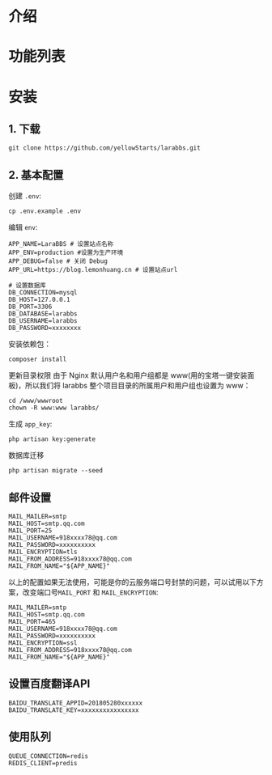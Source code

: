 # 介绍

# 功能列表

# 安装
## 1. 下载
```
git clone https://github.com/yellowStarts/larabbs.git
```

## 2. 基本配置
创建 `.env`:
```
cp .env.example .env
```
编辑 `env`:
```
APP_NAME=LaraBBS # 设置站点名称
APP_ENV=production #设置为生产环境
APP_DEBUG=false # 关闭 Debug
APP_URL=https://blog.lemonhuang.cn # 设置站点url

# 设置数据库
DB_CONNECTION=mysql
DB_HOST=127.0.0.1
DB_PORT=3306
DB_DATABASE=larabbs
DB_USERNAME=larabbs
DB_PASSWORD=xxxxxxxx
```
安装依赖包：
```
composer install
```
更新目录权限
由于 Nginx 默认用户名和用户组都是 www(用的宝塔一键安装面板)，所以我们将 larabbs 整个项目目录的所属用户和用户组也设置为 www：
```
cd /www/wwwroot
chown -R www:www larabbs/
```
生成 `app_key`:
```
php artisan key:generate
```
数据库迁移
```
php artisan migrate --seed
```
## 邮件设置
```
MAIL_MAILER=smtp
MAIL_HOST=smtp.qq.com
MAIL_PORT=25
MAIL_USERNAME=918xxxx78@qq.com
MAIL_PASSWORD=xxxxxxxxxx
MAIL_ENCRYPTION=tls
MAIL_FROM_ADDRESS=918xxxx78@qq.com
MAIL_FROM_NAME="${APP_NAME}"
```
以上的配置如果无法使用，可能是你的云服务端口号封禁的问题，可以试用以下方案，改变端口号`MAIL_PORT` 和 `MAIL_ENCRYPTION`:
```
MAIL_MAILER=smtp
MAIL_HOST=smtp.qq.com
MAIL_PORT=465
MAIL_USERNAME=918xxxx78@qq.com
MAIL_PASSWORD=xxxxxxxxxx
MAIL_ENCRYPTION=ssl
MAIL_FROM_ADDRESS=918xxxx78@qq.com
MAIL_FROM_NAME="${APP_NAME}"
```
## 设置百度翻译API
```
BAIDU_TRANSLATE_APPID=201805280xxxxxx
BAIDU_TRANSLATE_KEY=xxxxxxxxxxxxxxxx
```

## 使用队列
```
QUEUE_CONNECTION=redis
REDIS_CLIENT=predis
```


